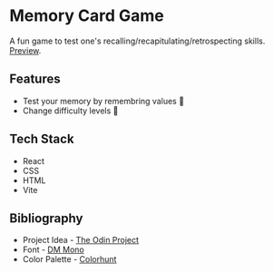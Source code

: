 # Memory Card Game

A fun game to test one's recalling/recapitulating/retrospecting skills. [Preview](https://nirvaanbal.github.io/memory-game/).

## Features

- Test your memory by remembring values 🧠
- Change difficulty levels 🔢

## Tech Stack

- React
- CSS
- HTML
- Vite

## Bibliography

- Project Idea - [The Odin Project](https://www.theodinproject.com/lessons/node-path-javascript-memory-card)
- Font - [DM Mono](https://fonts.google.com/specimen/DM+Mono?query=DM+Mono)
- Color Palette - [Colorhunt](https://colorhunt.co)
